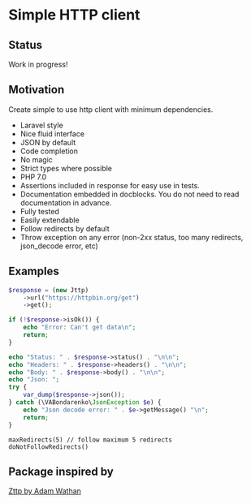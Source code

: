# Simple HTTP client

## Status
Work in progress!

## Motivation
Create simple to use http client with minimum dependencies.

- Laravel style
- Nice fluid interface
- JSON by default
- Code completion
- No magic
- Strict types where possible 
- PHP 7.0
- Assertions included in response for easy use in tests.
- Documentation embedded in docblocks. You do not need to read documentation in advance.
- Fully tested
- Easily extendable
- Follow redirects by default
- Throw exception on any error (non-2xx status, too many redirects, json_decode error, etc)

## Examples

```php
$response = (new Jttp)
    ->url("https://httpbin.org/get")
    ->get();

if (!$response->isOk()) {
    echo "Error: Can't get data\n";
    return;
}

echo "Status: " . $response->status() . "\n\n";
echo "Headers: " . $response->headers() . "\n\n";
echo "Body: " . $response->body() . "\n\n";
echo "Json: ";
try {
    var_dump($response->json());
} catch (\VABondarenko\JsonException $e) {
    echo "Json decode error: " . $e->getMessage() "\n";
    return;
}
```

```
maxRedirects(5) // follow maximum 5 redirects
doNotFollowRedirects()

```


## Package inspired by
[Zttp by Adam Wathan](https://github.com/kitetail/zttp)